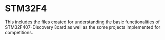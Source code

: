 # STM32F4
This includes the files created for understanding the basic functionalities of STM32F407-Discovery Board as well as the some projects implemented for competitions.
